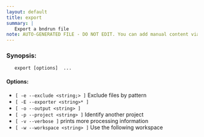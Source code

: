 ```yaml
---
layout: default
title: export
summary: |
   Export a bndrun file
note: AUTO-GENERATED FILE - DO NOT EDIT. You can add manual content via same filename in _ext sub-folder. 
---
```


### Synopsis: #
	   export [options]  ...


#### Options: #
- `[ -e --exclude <string;> ]` Exclude files by pattern
- `[ -E --exporter <string>* ]` 
- `[ -o --output <string> ]` 
- `[ -p --project <string> ]` Identify another project
- `[ -v --verbose ]` prints more processing information
- `[ -w --workspace <string> ]` Use the following workspace

